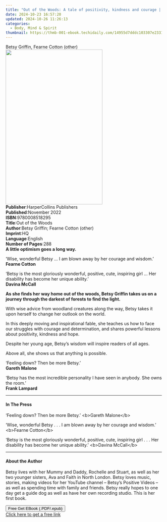 ```yaml
---
title: "Out of the Woods: A tale of positivity, kindness and courage | Free Book"
date: 2024-10-23 16:57:20
updated: 2024-10-26 11:26:13
categories:
  - Body, Mind & Spirit
thumbnail: https://thmb-001-ebook.techidaily.com/14955d7dddc103307e23310b4690b2f46d00387bde3d2828cad770fccf93308a.jpg
---
```

<main id="book-container">
  <div class="flex flex-col">
    <div class="book-brief flex-1 py-6 px-4 sm:p-6 md:py-10 md:px-8">
      <!-- brief-->
      <div class="book-brief-main">Betsy Griffin, Fearne Cotton (other)</div>
    </div>
    <div
      class="book-meta-info flex-1 grid gap-4 col-start-1 col-end-3 row-start-1 sm:mb-6 sm:grid-cols-4 lg:gap-6 lg:col-start-2 lg:row-end-6 lg:row-span-6 lg:mb-0"
    >
      <div
        class="book-meta-info-left place-content-center mt-4 p-4 text-sm leading-6 col-start-2 col-span-2 dark:text-slate-400"
      >
        <img
          class="w-full h-500 object-cover rounded-lg sm:h-255 sm:col-span-2 lg:col-span-full"
          src="https://img-001-ebook.techidaily.com/b87fb05f599bfa65a652747e50ad82dd9a9dcb54afd4eddde35bc94c16ce5c8f.jpg"
          alt=""
          width="312"
          height="500"
        />
      </div>
      <div
        class="book-meta-info-right mt-2 col-start-1 row-start-2 col-span-3 self-center"
      >
        <!-- meta data  -->
        <div class="flex flex-col px-4 md:px-8">
          <div class="flex-1">
            <strong>Publisher</strong>:<span class="px-2"
              >HarperCollins Publishers</span
            >
          </div>
          <div class="flex-1">
            <strong>Published</strong>:<span class="px-2">November 2022</span>
          </div>
          <div class="flex-1">
            <strong>ISBN</strong>:<span class="px-2">9780008518295</span>
          </div>
          <div class="flex-1">
            <strong>Title</strong>:<span class="px-2">Out of the Woods</span>
          </div>
          <div class="flex-1">
            <strong>Author</strong>:<span class="px-2"
              >Betsy Griffin; Fearne Cotton (other)</span
            >
          </div>
          <div class="flex-1">
            <strong>Imprint</strong>:<span class="px-2">HQ</span>
          </div>
          <div class="flex-1">
            <strong>Language</strong>:<span class="px-2">English</span>
          </div>
          <div class="flex-1">
            <strong>Number of Pages</strong>:<span class="px-2">288</span>
          </div>
        </div>
      </div>
    </div>
    <div class="book-description flex-1 py-6 px-4 sm:p-6 md:py-10 md:px-8">
      <div class="book-description-main">
        <div accordion-content="" id="description">
          <strong>A little optimism goes a long way.</strong>
          <p>
            ‘Wise, wonderful Betsy … I am blown away by her courage and
            wisdom.’<br /><strong>Fearne Cotton</strong>
          </p>
          <p>
            ‘Betsy is the most gloriously wonderful, positive, cute, inspiring
            girl … Her disability has become her unique ability.’<br /><strong
              >Davina McCall</strong
            >
          </p>
          <p>
            <strong
              >As she finds her way home out of the woods, Betsy Griffin takes
              us on a journey through the darkest of forests to find the
              light.</strong
            >
          </p>
          <p>
            With wise advice from woodland creatures along the way, Betsy takes
            it upon herself to change her outlook on the world.
          </p>
          <p>
            In this deeply moving and inspirational fable, she teaches us how to
            face our struggles with courage and determination, and shares
            powerful lessons about positivity, kindness and hope.
          </p>
          <p>
            Despite her young age, Betsy’s wisdom will inspire readers of all
            ages.
          </p>
          <p>Above all, she shows us that anything is possible.</p>
          <p>
            ‘Feeling down? Then be more Betsy.’<br /><strong
              >Gareth Malone</strong
            >
          </p>
          <p>
            ‘Betsy has the most incredible personality I have seen in anybody.
            She owns the room.’<br /><strong>Frank Lampard</strong>
          </p>
        </div>
        <div class="accordion-fader"></div>
      </div>
    </div>
    <div class="book-excerpts flex-1 py-6 px-4 sm:p-6 md:py-10 md:px-8">
      <!-- excerpts-->
      <div class="book-excerpts-main">
        <hr />
        <h4 class="placeholder placeholder-heading">
          <span>In The Press</span>
        </h4>
        <p></p>
        <p>
          ‘Feeling down? Then be more Betsy.’ &lt;b&gt;Gareth Malone&lt;/b&gt;
        </p>
        <p>
          ‘Wise, wonderful Betsy . . . I am blown away by her courage and
          wisdom.’ &lt;b&gt;Fearne Cotton&lt;/b&gt;
        </p>
        <p>
          ‘Betsy is the most gloriously wonderful, positive, cute, inspiring
          girl . . . Her disability has become her unique ability.’
          &lt;b&gt;Davina McCall&lt;/b&gt;
        </p>
        <p></p>
      </div>
    </div>
    <div class="book-about-author flex-1 py-6 px-4 sm:p-6 md:py-10 md:px-8">
      <!-- about author-->
      <div class="book-main-author-main">
        <hr />
        <h4 class="placeholder placeholder-heading">
          <span>About the Author</span>
        </h4>
        <p></p>
        <p>
          Betsy lives with her Mummy and Daddy, Rochelle and Stuart, as well as
          her two younger sisters, Ava and Faith in North London. Betsy loves
          music, stories, making videos for her YouTube channel – Betsy’s
          Positive Videos – as well as spending time with family and friends.
          Betsy really hopes to one day get a guide dog as well as have her own
          recording studio. This is her first book.
        </p>
        <p></p>
      </div>
    </div>
    <div class="book-free-get flex-1 py-6 px-4 sm:p-6 md:py-10 md:px-8">
      <button
        id="btn-free-get"
        class="bg-blue-500 hover:bg-blue-700 text-white font-bold py-2 px-4 rounded"
      >
        Free Get EBook (.PDF/.epub)
      </button>
      <div id="countdown-display" class="px-2 text-lg mt-2"></div>
      <a
        id="free-link"
        class="hidden bg-blue-500 hover:bg-blue-700 text-white font-bold py-2 px-4 rounded"
        href="https://www.ebooks.com/en-us/book/210630428/out-of-the-woods-a-tale-of-positivity-kindness-and-courage/betsy-griffin/"
        target="_blank"
        >Click here to get a free link</a
      >
    </div>
    <script>
      let countdownTime = 0;
      let countdownInterval = null;
      document
        .getElementById('btn-free-get')
        .addEventListener('click', startCountdown);
      function startCountdown() {
        countdownTime = new Date().getTime() + 60000 * 3;
        countdownInterval = setInterval(updateCountdown, 1000);
        document.getElementById('btn-free-get').disabled = true;
        document
          .getElementById('btn-free-get')
          .classList.add('bg-gray-500', 'cursor-not-allowed');
      }
      function updateCountdown() {
        let currentTime = new Date().getTime();
        let timeLeft = countdownTime - currentTime;
        let secondsLeft = Math.floor(timeLeft / 1000);
        document.getElementById('countdown-display').innerHTML =
          `Remaining time: ${secondsLeft} seconds.`;
        if (secondsLeft <= 0) {
          clearInterval(countdownInterval);
          document.getElementById('btn-free-get').classList.add('hidden');
          document.getElementById('free-link').classList.remove('hidden');
          document.getElementById('countdown-display').innerHTML = '';
        }
      }
    </script>
  </div>
</main>
